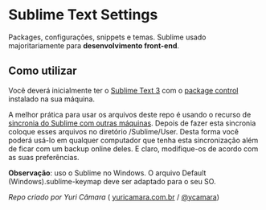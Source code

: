 Sublime Text Settings
====================

Packages, configurações, snippets e temas.
Sublime usado majoritariamente para **desenvolvimento front-end**.

Como utilizar
-------------
Você deverá inicialmente ter o [Sublime Text 3][1] com o [package control][2] instalado na sua máquina.

A melhor prática para usar os arquivos deste repo é usando o recurso de [sincronia do Sublime com outras máquinas][3]. Depois de fazer esta sincronia coloque esses arquivos no diretório /Sublime/User. Desta forma você poderá usá-lo em qualquer computador que tenha esta sincronização além de ficar com um backup online deles. E claro, modifique-os de acordo com as suas preferências.


**Observação**: uso o Sublime no Windows. O arquivo Default (Windows).sublime-keymap deve ser adaptado para o seu SO.

*Repo criado por Yuri Câmara* ( [yuricamara.com.br][4] / [@ycamara][5])


  [1]: http://www.sublimetext.com/3
  [2]: http://sublime.wbond.net/
  [3]: http://sublime.wbond.net/docs/syncing
  [4]: http://www.yuricamara.com.br "Portfolio"
  [5]: http://twitter.com/ycamara "Twitter"